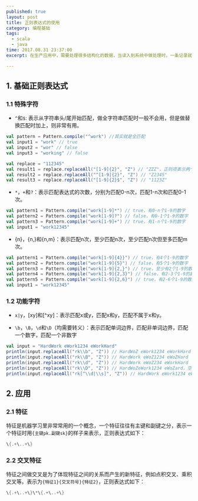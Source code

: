 ```yaml
---
published: true
layout: post
title: 正则表达式的使用
category: 编程基础
tags: 
  - scala
  - java
time: 2017.08.31 23:37:00
excerpt: 在生产应用中，需要处理很多结构化的数据，当读入到系统中做处理时，一条记录就是一个不同字段拼接而成的字符串，这时如果单纯使用字符串的split方法和分隔符来处理数据，不容易让人联想到这些数据在表中的格式组成。正则匹配可以让人非常直观的获取数据格式，对于代码审查来说也非常容易。

---
```


## 1. 基础正则表达式

### 1.1 特殊字符

- `^`和`$`: 表示从字符串头/尾开始匹配，做全字符串匹配时一般不会用，但是做替换匹配时加上，则非常有用。

```scala
val pattern = Pattern.compile("^work") //其实就是全匹配
val input1 = "work" // true
val input2 = "wor" // false
val input3 = "working" // false

val replace = "112345"
val result1 = replace.replaceAll("[1-9]{2}", "Z") // "ZZZ"，正则项表示两个连续非零数字
val result2 = replace.replaceAll("^[1-9]{2}", "Z") // "Z2345"
val result3 = replace.replaceAll("[1-9]{2}$", "Z") // "1123Z"
```

- `*`，`+`和`?`：表示匹配表达式的次数，分别为匹配0-n次，匹配1-n次和匹配0-1次。

```scala
val pattern1 = Pattern.compile("work[1-9]*") // true，有0-n个1-9的数字
val pattern2 = Pattern.compile("work[1-9]?") // false，有0-1个1-9的数字
val pattern3 = Pattern.compile("work[1-9]+") // true，有1-n个1-9的数字
val input1 = "work12345"

```

- {n}，{n,}和{n,m}：表示匹配n次，至少匹配n次，至少匹配n次但至多匹配m次。

```scala
val pattern1 = Pattern.compile("work[1-9]{4}}") // true，有4个1-9的数字
val pattern2 = Pattern.compile("work[1-9]{5}") // false，有5个1-9的数字
val pattern3 = Pattern.compile("work[1-9]{2,}") // true，至少有2个1-9的数字
val pattern4 = Pattern.compile("work[1-9]{2,3}") // false，有2-3个1-9的数字
val pattern5 = Pattern.compile("work[1-9]{2,6}") // true，有2-6个1-9的数字
val input1 = "work12345"
```

### 1.2 功能字符

- `x|y`，[xy]和[^xy]：表示匹配x或y，匹配x和y，匹配不属于x和y。

- `\b`，`\B`，`\d`和`\D`（均需要转义）：表示匹配单词边界，匹配非单词边界，匹配一个数字，匹配一个非数字

```scala
val input = "HardWork eWork1234 eWorkHard"
println(input.replaceAll("rk\\b", "Z")) // HardWoZ eWork1234 eWorkHard
println(input.replaceAll("rk\\B", "Z")) // HardWork eWoZ1234 eWoZHard
println(input.replaceAll("rk\\d", "Z")) // HardWork eWoZ234 eWorkHard
println(input.replaceAll("rk\\D", "Z")) // HardWoZeWork1234 eWoZard，空格也属于非数字
println(input.replaceAll("rk[^\\d|\\s]", "Z")) // HardWork eWork1234 eWoZard，替换跟着的不是数字且不是空格的rk为Z
```

## 2. 应用

### 2.1 特征

特征是机器学习里非常常用的一个概念，一个特征往往有主键和副键之分，表示一个特征时用`{主键pk.副键sk}`的样子来表示，正则表达式如下：

```java
\{.+\..+\}
```

### 2.2 交叉特征

特征之间做交叉是为了体现特征之间的关系而产生的新特征，例如点积交叉、乘积交叉等。表示为`{特征1}{交叉符号}{特征2}`，正则表达式如下：

```java
\{.+\..+\}\*\{.+\..+\}
```